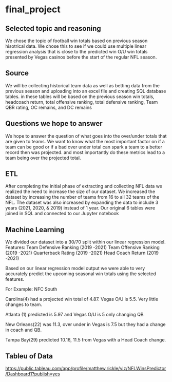 # final_project
## Selected topic and reasoning
We chose the topic of football win totals based on previous season hisotrical data. We chose this to see if we could use multiple linear regression analysis that is close to the predicted win O/U win totals presented by Vegas casinos before the start of the regular NFL season.
## Source
We will be collecting historical team data as well as betting data from the previous season and uploading into an excel file and creating SQL database tables. in these tables will be based on the previous season win totals, headcoach return, total offensive ranking, total defensive ranking, Team QBR rating, OC remains, and DC remains
## Questions we hope to answer
We hope to answer the question of what goes into the over/under totals that are given to teams. We want to know what the most important factor on if a team can be good or if a bad over under total can spark a team to a better record then was projected. and most importantly do these metrics lead to a team being over the projected total.
## ETL
After completing the initial phase of extracting and collecting NFL data we realized the need to increase the size of our dataset. 
We increased the dataset by increasing the number of teams from 16 to all 32 teams of the NFL. 
The dataset was also increased by expanding the data to include 3 years (2021, 2020, & 2019) instead of 1 year.
Our original 6 tables were joined in SQL and connected to our Jupyter notebook
## Machine Learning
We divided our dataset into a 30/70 split within our linear regression model. 
Features:
Team Defensive Ranking (2019 -2021)
Team Offensive Ranking (2019 -2021)
Quarterback Rating (2019 -2021)
Head Coach Return (2019 -2021)

Based on our linear regression model output we were able to very accurately predict the upcoming seasonal win totals using the selected features. 

For Example: NFC South

Carolina(4) had a projected win total of 4.87. Vegas O/U is 5.5. Very little changes to team.

Atlanta (1) predicted is 5.97 and Vegas O/U is 5 only changing QB

New Orleans(22) was 11.3, over under in Vegas is 7.5 but they had a change in coach and QB. 

Tampa Bay(29) predicted 10.16, 11.5 from Vegas with a Head Coach change.
## Tableu of Data
https://public.tableau.com/app/profile/matthew.rickle/viz/NFLWinsPredictor/Dashboard1?publish=yes
